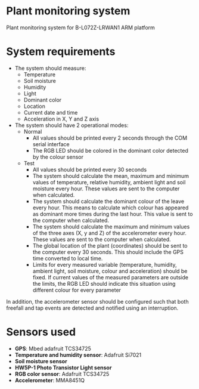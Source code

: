 # Plant monitoring system
Plant monitoring system for B-L072Z-LRWAN1 ARM platform

# System requirements
- The system should measure:
  - Temperature
  - Soil moisture
  - Humidity
  - Light
  - Dominant color
  - Location
  - Current date and time
  - Acceleration in X, Y and Z axis
- The system should have 2 operational modes:
  - Normal
    - All values should be printed every 2 seconds through the COM serial interface
    - The RGB LED should be colored in the dominant color detected by the colour sensor
  - Test
    - All values should be printed every 30 seconds
    - The system should calculate the mean, maximum and minimum values of temperature, relative humidity,
  ambient light and soil moisture every hour. These values are sent to the computer when calculated.
    - The system should calculate the dominant colour of the leave every hour. This means to calculate which colour
  has appeared as dominant more times during the last hour. This value is sent to the computer when
  calculated.
    - The system should calculate the maximum and minimum values of the three axes (X, y and Z) of the
  accelerometer every hour. These values are sent to the computer when calculated.
    - The global location of the plant (coordinates) should be sent to the computer every 30 seconds. This should
  include the GPS time converted to local time.
    - Limits for every measured variable (temperature, humidity, ambient light, soil moisture, colour and
  acceleration) should be fixed. If current values of the measured parameters are outside the limits, the
  RGB LED should indicate this situation using different colour for every parameter

In addition, the accelerometer sensor should be configured such that both freefall and tap events are detected and notified using an interruption.

# Sensors used
- **GPS**: Mbed adafruit TCS34725
- **Temperature and humidity sensor**: Adafruit Si7021 
- **Soil moisture sensor**
- **HW5P-1 Photo Transistor Light sensor**
- **RGB color sensor**: Adafruit TCS34725
- **Accelerometer**: MMA8451Q
